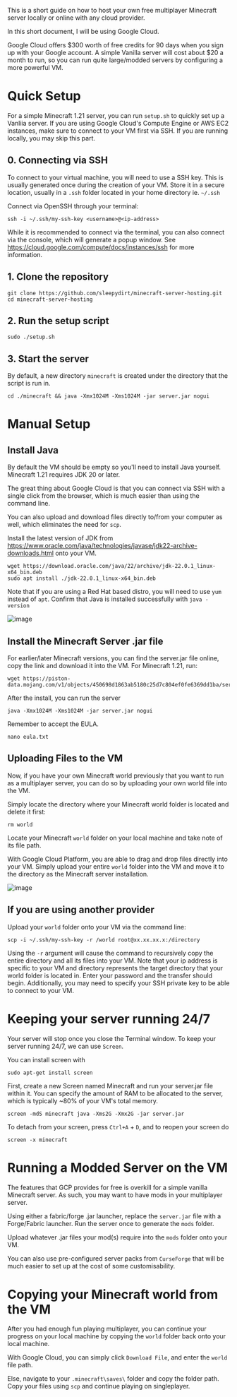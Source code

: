 This is a short guide on how to host your own free multiplayer Minecraft server locally or online with any cloud provider.

In this short document, I will be using Google Cloud.

Google Cloud offers $300 worth of free credits for 90 days when you sign up with your Google account. A simple Vanilla server will cost about $20 a month to run, so you can run quite large/modded servers by configuring a more powerful VM.

# Quick Setup
For a simple Minecraft 1.21 server, you can run `setup.sh` to quickly set up a Vanliia server. If you are using Google Cloud's Compute Engine or AWS EC2 instances, make sure to connect to your VM first via SSH. If you are running locally, you may skip this part.

## 0. Connecting via SSH

To connect to your virtual machine, you will need to use a SSH key. This is usually generated once during the creation of your VM. Store it in a secure location, usually in a `.ssh` folder located in your home directory ie. `~/.ssh`

Connect via OpenSSH through your terminal:
```
ssh -i ~/.ssh/my-ssh-key <username>@<ip-address>
```

While it is recommended to connect via the terminal, you can also connect via the console, which will generate a popup window. See https://cloud.google.com/compute/docs/instances/ssh for more information.

## 1. Clone the repository
```
git clone https://github.com/sleepydirt/minecraft-server-hosting.git
cd minecraft-server-hosting
```

## 2. Run the setup script
```
sudo ./setup.sh
```

## 3. Start the server
By default, a new directory `minecraft` is created under the directory that the script is run in.
```
cd ./minecraft && java -Xmx1024M -Xms1024M -jar server.jar nogui
```

# Manual Setup
## Install Java

By default the VM should be empty so you'll need to install Java yourself. Minecraft 1.21 requires JDK 20 or later.

The great thing about Google Cloud is that you can connect via SSH with a single click from the browser, which is much easier than using the command line.

You can also upload and download files directly to/from your computer as well, which eliminates the need for `scp`.

Install the latest version of JDK from https://www.oracle.com/java/technologies/javase/jdk22-archive-downloads.html onto your VM.
```
wget https://download.oracle.com/java/22/archive/jdk-22.0.1_linux-x64_bin.deb
sudo apt install ./jdk-22.0.1_linux-x64_bin.deb
```
Note that if you are using a Red Hat based distro, you will need to use `yum` instead of `apt`.
Confirm that Java is installed successfully with ``` java -version ```

![image](https://github.com/user-attachments/assets/a6159980-dc75-4dde-9eac-3655996eb371)

## Install the Minecraft Server .jar file

For earlier/later Minecraft versions, you can find the server.jar file online, copy the link and download it into the VM.
For Minecraft 1.21, run:
```
wget https://piston-data.mojang.com/v1/objects/450698d1863ab5180c25d7c804ef0fe6369dd1ba/server.jar
```

After the install, you can run the server

```
java -Xmx1024M -Xms1024M -jar server.jar nogui
```

Remember to accept the EULA.
```
nano eula.txt
```

## Uploading Files to the VM

Now, if you have your own Minecraft world previously that you want to run as a multiplayer server, you can do so by uploading your own world file into the VM.

Simply locate the directory where your Minecraft world folder is located and delete it first:
```
rm world
```

Locate your Minecraft ``` world ``` folder on your local machine and take note of its file path. 

With Google Cloud Platform, you are able to drag and drop files directly into your VM. Simply upload your entire ```world``` folder into the VM and move it to the directory as the Minecraft server installation.

![image](https://github.com/user-attachments/assets/1825a590-adb4-45e8-b774-e49fbcf91bcc)

## If you are using another provider
Upload your ``` world ``` folder onto your VM via the command line:
```
scp -i ~/.ssh/my-ssh-key -r /world root@xx.xx.xx.x:/directory
```
Using the ``` -r ``` argument will cause the command to recursively copy the entire directory and all its files into your VM. Note that your ip address is specific to your VM and directory represents the target directory that your world folder is located in. Enter your password and the transfer should begin. Additionally, you may need to specify your SSH private key to be able to connect to your VM.

# Keeping your server running 24/7

Your server will stop once you close the Terminal window. To keep your server running 24/7, we can use ``` Screen ```.

You can install screen with
```
sudo apt-get install screen
```

First, create a new Screen named Minecraft and run your server.jar file within it. You can specify the amount of RAM to be allocated to the server, which is typically ~80% of your VM's total memory.

``` 
screen -mdS minecraft java -Xms2G -Xmx2G -jar server.jar
```

To detach from your screen, press ```Ctrl+A``` + ```D```, and to reopen your screen do

```
screen -x minecraft
```

# Running a Modded Server on the VM
The features that GCP provides for free is overkill for a simple vanilla Minecraft server. As such, you may want to have mods in your multiplayer server.

Using either a fabric/forge .jar launcher, replace the `server.jar` file with a Forge/Fabric launcher. Run the server once to generate the ``` mods ``` folder.

Upload whatever .jar files your mod(s) require into the ``` mods ``` folder onto your VM.

You can also use pre-configured server packs from ```CurseForge``` that will be much easier to set up at the cost of some customisability.

# Copying your Minecraft world from the VM
After you had enough fun playing multiplayer, you can continue your progress on your local machine by copying the ``` world ``` folder back onto your local machine.

With Google Cloud, you can simply click `Download File`, and enter the ```world``` file path. 

Else, navigate to your ``` .minecraft\saves\ ``` folder and copy the folder path. Copy your files using ``` scp ``` and continue playing on singleplayer.
